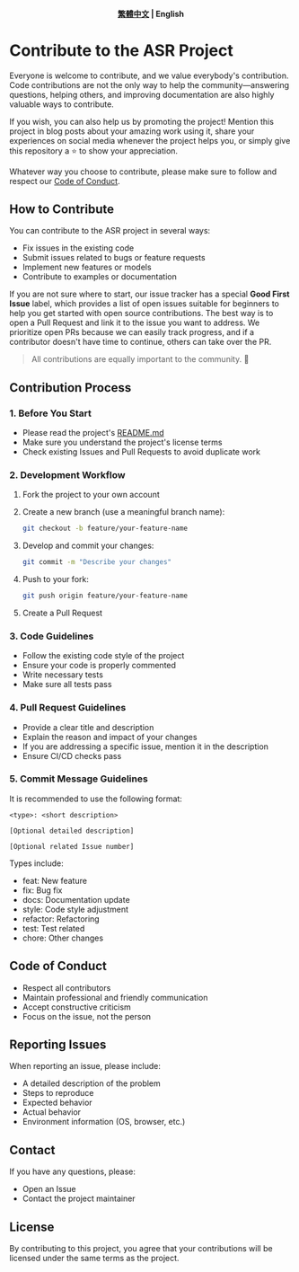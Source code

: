 <h4 align="center">
    <p>
        <a href="">繁體中文</a> |
        <b>English</b>
    </p>
</h4>

# Contribute to the ASR Project

Everyone is welcome to contribute, and we value everybody's contribution. Code contributions are not the only way to help the community—answering questions, helping others, and improving documentation are also highly valuable ways to contribute.

If you wish, you can also help us by promoting the project! Mention this project in blog posts about your amazing work using it, share your experiences on social media whenever the project helps you, or simply give this repository a ⭐️ to show your appreciation.

Whatever way you choose to contribute, please make sure to follow and respect our [Code of Conduct](./CODE_OF_CONDUCT.md).

## How to Contribute

You can contribute to the ASR project in several ways:

- Fix issues in the existing code
- Submit issues related to bugs or feature requests
- Implement new features or models
- Contribute to examples or documentation

If you are not sure where to start, our issue tracker has a special **Good First Issue** label, which provides a list of open issues suitable for beginners to help you get started with open source contributions. The best way is to open a Pull Request and link it to the issue you want to address. We prioritize open PRs because we can easily track progress, and if a contributor doesn't have time to continue, others can take over the PR.

> All contributions are equally important to the community. 🥰

## Contribution Process

### 1. Before You Start

- Please read the project's [README.md](./README.md)
- Make sure you understand the project's license terms
- Check existing Issues and Pull Requests to avoid duplicate work

### 2. Development Workflow

1. Fork the project to your own account

2. Create a new branch (use a meaningful branch name):

   ```bash
   git checkout -b feature/your-feature-name
   ```

3. Develop and commit your changes:

   ```bash
   git commit -m "Describe your changes"
   ```

4. Push to your fork:

   ```bash
   git push origin feature/your-feature-name
   ```

5. Create a Pull Request

### 3. Code Guidelines

- Follow the existing code style of the project
- Ensure your code is properly commented
- Write necessary tests
- Make sure all tests pass

### 4. Pull Request Guidelines

- Provide a clear title and description
- Explain the reason and impact of your changes
- If you are addressing a specific issue, mention it in the description
- Ensure CI/CD checks pass

### 5. Commit Message Guidelines

It is recommended to use the following format:

```
<type>: <short description>

[Optional detailed description]

[Optional related Issue number]
```

Types include:
- feat: New feature
- fix: Bug fix
- docs: Documentation update
- style: Code style adjustment
- refactor: Refactoring
- test: Test related
- chore: Other changes

## Code of Conduct

- Respect all contributors
- Maintain professional and friendly communication
- Accept constructive criticism
- Focus on the issue, not the person

## Reporting Issues

When reporting an issue, please include:
- A detailed description of the problem
- Steps to reproduce
- Expected behavior
- Actual behavior
- Environment information (OS, browser, etc.)

## Contact

If you have any questions, please:
- Open an Issue
- Contact the project maintainer

## License

By contributing to this project, you agree that your contributions will be licensed under the same terms as the project. 